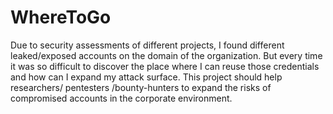 # WhereToGo

Due to security assessments of different projects, I found different leaked/exposed accounts on the domain of the organization. But every time it was so difficult to discover the place where I can reuse those credentials and how can I expand my attack surface. 
This project should help researchers/ pentesters /bounty-hunters to expand the risks of compromised accounts in the corporate environment.


 
